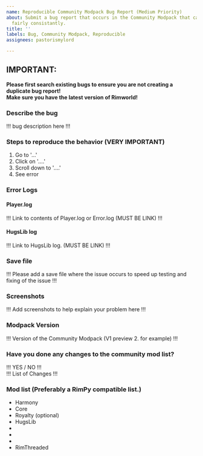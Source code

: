 ```yaml
---
name: Reproducible Community Modpack Bug Report (Medium Priority)
about: Submit a bug report that occurs in the Community Modpack that can be reproduced
  fairly consistantly.
title: ''
labels: Bug, Community Modpack, Reproducible
assignees: pastorismylord

---
```


## **IMPORTANT:**  
**Please first search existing bugs to ensure you are not creating a duplicate bug report!**   
**Make sure you have the latest version of Rimworld!**  

### **Describe the bug**
!!! bug description here !!!

### **Steps to reproduce the behavior (VERY IMPORTANT)**
1. Go to '...'
2. Click on '....'
3. Scroll down to '....'
4. See error

### **Error Logs**
#### **Player.log**
!!! Link to contents of Player.log or Error.log (MUST BE LINK) !!!  
#### **HugsLib log**
!!! Link to HugsLib log. (MUST BE LINK) !!!

### **Save file**
!!! Please add a save file where the issue occurs to speed up testing and fixing of the issue !!!

### **Screenshots**
!!! Add screenshots to help explain your problem here !!!

### **Modpack Version**  
!!! Version of the Community Modpack (V1 preview 2. for example) !!!  

### **Have you done any changes to the community mod list?**  
!!! YES / NO !!!   
!!! List of Changes !!!   


### **Mod list (Preferably a RimPy compatible list.)**
* Harmony
* Core
* Royalty (optional)
* HugsLib
*
*
*
* RimThreaded
